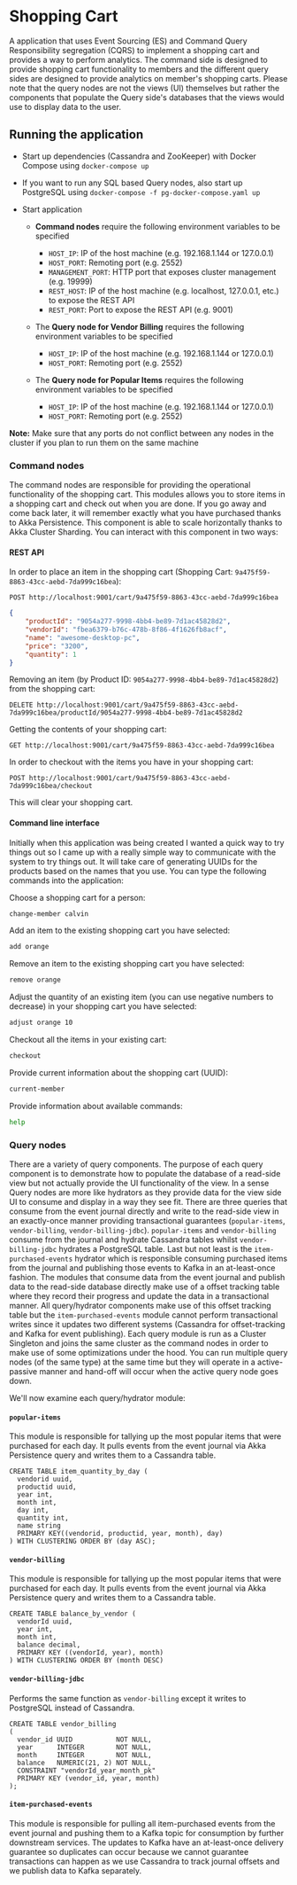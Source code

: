 # Shopping Cart #

A application that uses Event Sourcing (ES) and Command Query Responsibility segregation (CQRS) to implement a shopping 
cart and provides a way to perform analytics. The command side is designed to provide shopping cart functionality to 
members and the different query sides are designed to provide analytics on member's shopping carts. Please note that
the query nodes are not the views (UI) themselves but rather the components that populate the Query side's databases 
that the views would use to display data to the user.

## Running the application ##
- Start up dependencies (Cassandra and ZooKeeper) with Docker Compose using `docker-compose up`
- If you want to run any SQL based Query nodes, also start up PostgreSQL using 
`docker-compose -f pg-docker-compose.yaml up`

- Start application
  - __Command nodes__ require the following environment variables to be specified 
    - `HOST_IP`: IP of the host machine (e.g. 192.168.1.144 or 127.0.0.1)
    - `HOST_PORT`: Remoting port (e.g. 2552)
    - `MANAGEMENT_PORT`: HTTP port that exposes cluster management (e.g. 19999)
    - `REST_HOST`: IP of the host machine (e.g. localhost, 127.0.0.1, etc.) to expose the REST API
    - `REST_PORT`: Port to expose the REST API (e.g. 9001)

  - The __Query node for Vendor Billing__ requires the following environment variables to be specified
    - `HOST_IP`: IP of the host machine (e.g. 192.168.1.144 or 127.0.0.1)
    - `HOST_PORT`: Remoting port (e.g. 2552)
    
  - The __Query node for Popular Items__ requires the following environment variables to be specified
    - `HOST_IP`: IP of the host machine (e.g. 192.168.1.144 or 127.0.0.1)
    - `HOST_PORT`: Remoting port (e.g. 2552)

__Note:__ Make sure that any ports do not conflict between any nodes in the cluster if you plan to run them on the same
machine

### Command nodes ###
The command nodes are responsible for providing the operational functionality of the shopping cart. This modules allows 
you to store items in a shopping cart and check out when you are done. If you go away and come back later, it will 
remember exactly what you have purchased thanks to Akka Persistence. This component is able to scale horizontally thanks
to Akka Cluster Sharding. You can interact with this component in two ways:

#### REST API ####
In order to place an item in the shopping cart (Shopping Cart: `9a475f59-8863-43cc-aebd-7da999c16bea`):

```POST http://localhost:9001/cart/9a475f59-8863-43cc-aebd-7da999c16bea```
```json
{
	"productId": "9054a277-9998-4bb4-be89-7d1ac45828d2",
	"vendorId": "fbea6379-b76c-478b-8f86-4f1626fb8acf",
	"name": "awesome-desktop-pc",
	"price": "3200",
	"quantity": 1
}
```

Removing an item (by Product ID: `9054a277-9998-4bb4-be89-7d1ac45828d2`) from the shopping cart:

```
DELETE http://localhost:9001/cart/9a475f59-8863-43cc-aebd-7da999c16bea/productId/9054a277-9998-4bb4-be89-7d1ac45828d2
```

Getting the contents of your shopping cart: 

```
GET http://localhost:9001/cart/9a475f59-8863-43cc-aebd-7da999c16bea
```

In order to checkout with the items you have in your shopping cart:

```
POST http://localhost:9001/cart/9a475f59-8863-43cc-aebd-7da999c16bea/checkout
```

This will clear your shopping cart.

#### Command line interface ####
Initially when this application was being created I wanted a quick way to try things out so I came up with a really 
simple way to communicate with the system to try things out. It will take care of generating UUIDs for the products 
based on the names that you use. You can type the following commands into the application:

Choose a shopping cart for a person:

```bash
change-member calvin
```

Add an item to the existing shopping cart you have selected:

```bash
add orange
```

Remove an item to the existing shopping cart you have selected:

```bash
remove orange
```

Adjust the quantity of an existing item (you can use negative numbers to decrease) in your shopping cart you have 
selected:

```bash
adjust orange 10
```

Checkout all the items in your existing cart:

```bash
checkout
```

Provide current information about the shopping cart (UUID):

```bash
current-member
```

Provide information about available commands:

```bash
help
```

### Query nodes ###
There are a variety of query components. The purpose of each query component is to demonstrate how to populate the 
database of a read-side view but not actually provide the UI functionality of the view. In a sense Query nodes are more
like hydrators as they provide data for the view side UI to consume and display in a way they see fit. There are three
queries that consume from the event journal directly and write to the read-side view in an exactly-once manner providing
transactional guarantees (`popular-items`, `vendor-billing`, `vendor-billing-jdbc`). `popular-items` and `vendor-billing`
consume from the journal and hydrate Cassandra tables whilst `vendor-billing-jdbc` hydrates a PostgreSQL table. Last 
but not least is the `item-purchased-events` hydrator which is responsible consuming purchased items from the journal 
and publishing those events to Kafka in an at-least-once fashion. The modules that consume data from the event journal 
and publish data to the read-side database directly make use of a offset tracking table where they record their progress
and update the data in a transactional manner. All query/hydrator components make use of this offset tracking table
but the `item-purchased-events` module cannot perform transactional writes since it updates two different systems 
(Cassandra for offset-tracking and Kafka for event publishing). Each query module is run as a Cluster Singleton and 
joins the same cluster as the command nodes in order to make use of some optimizations under the hood. You can run
multiple query nodes (of the same type) at the same time but they will operate in a active-passive manner and hand-off 
will occur when the active query node goes down.

We'll now examine each query/hydrator module:

#### `popular-items` ####
This module is responsible for tallying up the most popular items that were purchased for each day. It pulls events
from the event journal via Akka Persistence query and writes them to a Cassandra table.
```cql
CREATE TABLE item_quantity_by_day (
  vendorid uuid,
  productid uuid,
  year int,
  month int,
  day int,
  quantity int,
  name string
  PRIMARY KEY((vendorid, productid, year, month), day)
) WITH CLUSTERING ORDER BY (day ASC);
```

#### `vendor-billing` ####
This module is responsible for tallying up the most popular items that were purchased for each day. It pulls events
from the event journal via Akka Persistence query and writes them to a Cassandra table.
```cql
CREATE TABLE balance_by_vendor (
  vendorId uuid,
  year int,
  month int,
  balance decimal,
  PRIMARY KEY ((vendorId, year), month)
) WITH CLUSTERING ORDER BY (month DESC)
```

#### `vendor-billing-jdbc` ####
Performs the same function as `vendor-billing` except it writes to PostgreSQL instead of Cassandra.
```postgresql
CREATE TABLE vendor_billing
(
  vendor_id UUID           NOT NULL,
  year      INTEGER        NOT NULL,
  month     INTEGER        NOT NULL,
  balance   NUMERIC(21, 2) NOT NULL,
  CONSTRAINT "vendorId_year_month_pk"
  PRIMARY KEY (vendor_id, year, month)
);
```

#### `item-purchased-events` ####
This module is responsible for pulling all item-purchased events from the event journal and pushing them to a Kafka 
topic for consumption by further downstream services. The updates to Kafka have an at-least-once delivery guarantee so
duplicates can occur because we cannot guarantee transactions can happen as we use Cassandra to track journal offsets
and we publish data to Kafka separately.